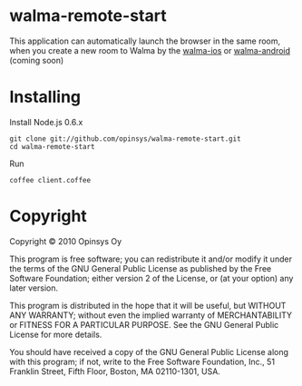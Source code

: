 # walma-remote-start

This application can automatically launch the browser in the same room, when you create a new room to Walma by the [walma-ios](https://github.com/opinsys/walma-ios/ "walma-ios") or [walma-android](https://github.com/opinsys/walma-android/ "walma-android") (coming soon)

# Installing

Install Node.js 0.6.x

    git clone git://github.com/opinsys/walma-remote-start.git
    cd walma-remote-start

Run

    coffee client.coffee

# Copyright

Copyright © 2010 Opinsys Oy

This program is free software; you can redistribute it and/or modify it under
the terms of the GNU General Public License as published by the Free Software
Foundation; either version 2 of the License, or (at your option) any later
version.

This program is distributed in the hope that it will be useful, but WITHOUT ANY
WARRANTY; without even the implied warranty of MERCHANTABILITY or FITNESS FOR A
PARTICULAR PURPOSE. See the GNU General Public License for more details.

You should have received a copy of the GNU General Public License along with
this program; if not, write to the Free Software Foundation, Inc., 51 Franklin
Street, Fifth Floor, Boston, MA 02110-1301, USA.